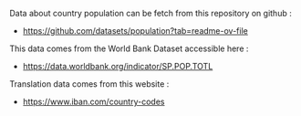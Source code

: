 

Data about country population can be fetch from this repository on github :
- https://github.com/datasets/population?tab=readme-ov-file

This data comes from the World Bank Dataset accessible here :
- https://data.worldbank.org/indicator/SP.POP.TOTL

Translation data comes from this website :
- https://www.iban.com/country-codes
